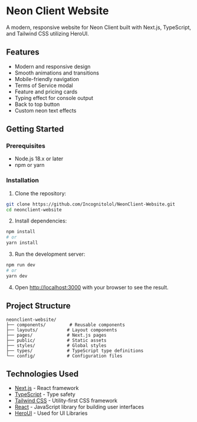 # Neon Client Website

A modern, responsive website for Neon Client built with Next.js, TypeScript, and Tailwind CSS utilizing HeroUI.

## Features

- Modern and responsive design
- Smooth animations and transitions
- Mobile-friendly navigation
- Terms of Service modal
- Feature and pricing cards
- Typing effect for console output
- Back to top button
- Custom neon text effects

## Getting Started

### Prerequisites

- Node.js 18.x or later
- npm or yarn

### Installation

1. Clone the repository:
```bash
git clone https://github.com/Incognitolol/NeonClient-Website.git
cd neonclient-website
```

2. Install dependencies:
```bash
npm install
# or
yarn install
```

3. Run the development server:
```bash
npm run dev
# or
yarn dev
```

4. Open [http://localhost:3000](http://localhost:3000) with your browser to see the result.

## Project Structure

```
neonclient-website/
├── components/         # Reusable components
├── layouts/           # Layout components
├── pages/             # Next.js pages
├── public/            # Static assets
├── styles/            # Global styles
├── types/             # TypeScript type definitions
└── config/            # Configuration files
```

## Technologies Used

- [Next.js](https://nextjs.org/) - React framework
- [TypeScript](https://www.typescriptlang.org/) - Type safety
- [Tailwind CSS](https://tailwindcss.com/) - Utility-first CSS framework
- [React](https://reactjs.org/) - JavaScript library for building user interfaces
- [HeroUI](https://www.heroui.com/) - Used for UI Libraries

